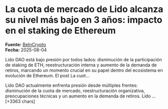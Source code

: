# La cuota de mercado de Lido alcanza su nivel más bajo en 3 años: impacto en el staking de Ethereum

**Fuente:** [BeInCrypto](https://es.beincrypto.com/cuota-mercado-lido-nivel-mas-bajo-3-anos/)  
**Fecha:** 2025-08-04

Lido DAO está bajo presión por todos lados: disminución de la participación de staking de ETH, reestructuración interna y aumento de la demanda de retiros, marcando un momento crucial en su papel dentro del ecosistema en evolución de Ethereum.
El post La cuot…

Lido DAO actualmente enfrenta presión desde múltiples frentes: disminución de la cuota de mercado, reestructuración organizativa, preocupaciones técnicas y un aumento en la demanda de retiros.
Lido … [+3363 chars]
